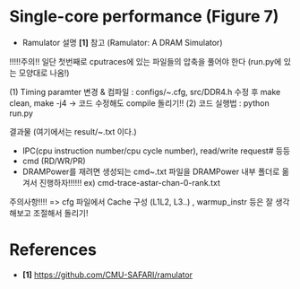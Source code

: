 # Single-core performance (Figure 7)

- Ramulator 설명 **[1]** 참고 (Ramulator: A DRAM Simulator)


!!!!!주의!! 일단 첫번째로 cputraces에 있는 파일들의 압축을 풀어야 한다 (run.py에 있는 모양대로 나옴!)

(1) Timing paramter 변경 & 컴파일 : configs/~.cfg, src/DDR4.h 수정 후 make clean, make -j4
 -> 코드 수정해도 compile 돌리기!!
(2) 코드 실행법 : python run.py

결과물 (여기에서는 result/~.txt 이다.)
- IPC(cpu instruction number/cpu cycle number), read/write request# 등등
- cmd (RD/WR/PR)
- DRAMPower를 재려면 생성되는 cmd~.txt 파일을 DRAMPower 내부 폴더로 옮겨서 진행하자!!!!!!
 ex) cmd-trace-astar-chan-0-rank.txt

주의사항!!!! => cfg 파일에서 Cache 구성 (L1L2, L3..) , warmup_instr 등은 잘 생각해보고 조절해서 돌리기!


# References
- **[1]** https://github.com/CMU-SAFARI/ramulator

